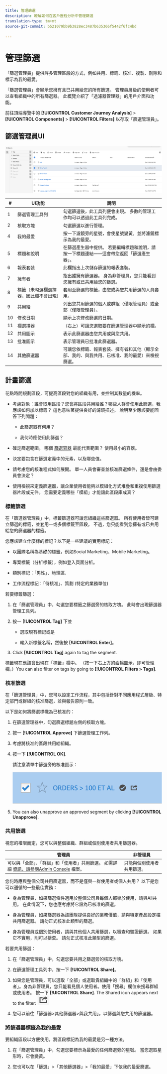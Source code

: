 ```yaml
---
title: 管理篩選
description: 瞭解如何在客戶歷程分析中管理篩選
translation-type: tm+mt
source-git-commit: b521079bb9b3828ec3487b635366f5442f6fc4bd

---
```



# 管理篩選

「篩選管理員」提供許多管理區段的方式，例如共用、標籤、核准、複製、刪除和標示為我的最愛。

「篩選管理員」會顯示您擁有且已共用給您的所有篩選。 管理員層級的使用者可以查看組織中的所有篩選器。 此概覽介紹了「過濾器管理器」的用戶介面和功能。

前往頂端導覽中的 **[!UICONTROL Customer Journey Analysis]** > **[!UICONTROL Components]** > **[!UICONTROL Filters]** 以存取「篩選管理員」。

## 篩選管理員UI

![](assets/filter-manager-ui.png)

| # | UI功能 | 說明 |
|---|---|---|
| 1 | 篩選管理工具列 | 勾選篩選後，此工具列便會出現。 多數的管理工作均可以透過此工具列完成。 |
| 2 | 核取方塊 | 勾選篩選以進行管理。 |
| 4 | 我的最愛 | 按一下濾鏡旁的星號，會使星號變黃，並將濾鏡標示為我的最愛。 |
| 5 | 標題和說明 | 在篩選產生器中提供。 若要編輯標題和說明，請按一下標題連結——這會帶您返回「篩選產生器」。 |
| 6 | 報表套裝 | 此欄指出上次儲存篩選的報表套裝。 |
| 7 | 擁有者 | 指出誰擁有篩選器。 身為非管理員，您只能看到您擁有或已共用給您的篩選。 |
| 8 | 標籤（未勾選欄選擇器，因此欄不會出現） | 套用至篩選的標籤，由您或與您共用篩選的人員套用。 |
| 9 | 共用給 | 列出您共用篩選的個人或群組（僅限管理員）或全部（僅限管理員）。 |
| 10 | 修改日期 | 顯示上次修改篩選的日期。 |
| 11 | 欄選擇器 | （右上）可讓您選取要在篩選管理器中顯示的欄。 |
| 12 | 共用圖示    | 表示此篩選器由您共用或與您共用。 |
| 13 | 批准圖示    | 表示管理員已批准此篩選器。 |
| 14 | 其他篩選器 | 可讓您依標籤、報表套裝、擁有者和其他（顯示全部、我的、與我共用、已核准、我的最愛）來檢視篩選。 |

## 計畫篩選

花點時間規劃區段，可提高區段對您的組織有用，並控制其數量的機率。

* 考慮對象：誰會取用區段？您會將區段共用給誰？哪些人群會使用此篩選，我應該如何加以標籤？ 這也意味著提供良好的濾鏡描述。 說明至少應該要能回答下列問題：

   * 此篩選器有何用？

   * 我何時應使用此篩選？

* 確定篩選範圍。 哪個 [篩選容器](/help/components/filters/filters-overview.md) 最能代表範圍？ 使用最小的容器。

* 決定要包含在篩選定義中的元素，以及哪些值。

* 請考慮您的核准程式如何展開。 單一人員會審查並核准篩選條件，還是會由委員會決定？

* 使用檢視來定義篩選器，讓企業使用者能夠以模組化方式堆疊和重複使用篩選器片段或元件。 您需要定義哪些「模組」才能讓此區段庫成真？

### 標籤篩選

在「篩選器管理員」中，標籤篩選器可讓您組織這些篩選器。 所有使用者皆可建立篩選的標籤，並套用一或多個標籤至區段。 不過，您只能看到您擁有或已共用給您的篩選器的標籤。

您應該建立什麼樣的標記？以下是一些建議的實用標記：

* 以團隊名稱為基礎的標籤，例如Social Marketing、Mobile Marketing。

* 專案標籤（分析標籤），例如登入頁面分析。

* 類別標記：「男性」、地理區.

* 工作流程標記：「待核准」、策劃 (特定的業務單位)

若要標籤篩選：

1. 在「篩選管理員」中，勾選您要標籤之篩選旁的核取方塊。 此時會出現篩選器管理工具列。

1. 按一 **[!UICONTROL Tag]** 下並

   * 選取現有標記或是

   * 輸入新標籤名稱，然後按 **[!UICONTROL Enter]**。

1. Click **[!UICONTROL Tag]** again to tag the segment.

標籤現在應該會出現在「標籤」欄中。 （按一下右上方的齒輪圖示，即可管理欄。）You can also filter on tags by going to **[!UICONTROL Filters > Tags]**.

### 核准篩選

在「篩選管理員」中，您可以設定工作流程，其中包括針對不同應用程式層級、特定部門或群組的核准篩選，並與報告原則一致。

以下是如何將篩選標幟為已核准的：

1. 在篩選管理器中，勾選篩選標題左側的核取方塊。

1. 按一 **[!UICONTROL Approve]** 下篩選管理工作列。

1. 考慮將核准的區段共用給組織。

1. 按一下 **[!UICONTROL OK]**.

   請注意清單中篩選旁的核准圖示：

   ![](assets/seg_approved.png)

1. You can also unapprove an approved segment by clicking **[!UICONTROL Unapprove]**.

### 共用篩選

視您的權限而定，您可以與整個組織、群組或個別使用者共用篩選器。

| 管理員 | 非管理員 |
|---|---|
| 可以與「全部」、「群組」和「使用者」共用篩選。 如需詳細 [資訊，請參閱Admin Console](https://helpx.adobe.com/enterprise/using/manage-products-and-profiles.html) 檔案。 | 只能與個別使用者共用篩選。 |

您何時應與整個公司共用篩選器，而不是僅與一群使用者或個人共用？ 以下是您可以遵循的一些最佳實務：

* 身為管理員，如果篩選條件適用於整個公司且每個人都樂於使用，請與All共用。 在此情況下，您也應考慮將它設為已核准的篩選。

* 身為管理員，如果篩選器為該團隊提供良好的業務價值，請與特定產品設定檔共用篩選器。 請勿正式核准此類型的篩選。

* 身為管理員或個別使用者，請與其他個人共用篩選，以審查和驗證篩選。 如果它不實用，則可以捨棄。 請勿正式核准此類型的篩選。

若要共用篩選：

1. 在「篩選管理員」中，勾選您要共用之篩選旁的核取方塊。

1. 在篩選管理工具列中，按一下 **[!UICONTROL Share]**。

1. 如果您是管理員，可以選取「全部」或選取貴組織中的「群組」和「使用者」。身為非管理員，您只能看見個人使用者。使用「搜尋」欄位來搜尋群組或使用者。 按一下 **[!UICONTROL Share]**. The Shared icon appears next to the filter: ![](assets/share_icon.png)

1. 您可以前往「篩選器>其他篩選器>與我共用」，以篩選與您共用的篩選器。

### 將篩選器標籤為我的最愛

要組織區段以方便使用，將區段標記為我的最愛是另一種方法。

1. 在「篩選管理員」中，勾選您要標示為最愛的任何篩選旁的星號。 當您選取星形時，它會變黃。

1. 您也可以在「篩選」>「其他篩選器」>「我的最愛」下依我的最愛篩選。

